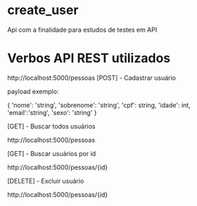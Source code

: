 # create_user
Api com a finalidade para estudos de testes em API

# Verbos API REST utilizados
http://localhost:5000/pessoas
[POST] - Cadastrar usuário

payload exemplo:

{
  'nome': 'string',
  'sobrenome': 'string',
  'cpf': string,
  'idade': int,
  'email':'string',
  'sexo': 'string'
}

[GET] - Buscar todos usuários

http://localhost:5000/pessoas

[GET] - Buscar usuários por id

http://localhost:5000/pessoas/{id}

[DELETE] - Excluir usuário

http://localhost:5000/pessoas/{id}